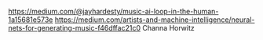 https://medium.com/@jayhardesty/music-ai-loop-in-the-human-1a15681e573e
https://medium.com/artists-and-machine-intelligence/neural-nets-for-generating-music-f46dffac21c0
Channa Horwitz

